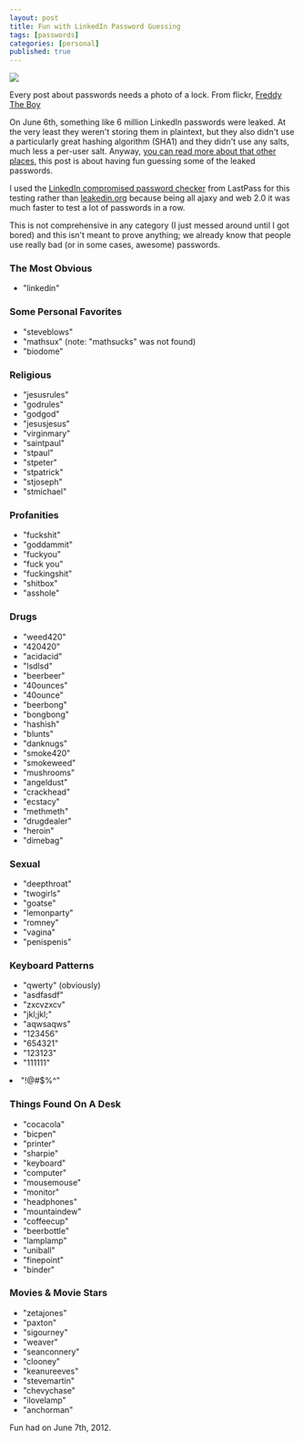 ```yaml
---
layout: post
title: Fun with LinkedIn Password Guessing
tags: [passwords]
categories: [personal]
published: true
---
```


<aside>
<img src="http://farm4.staticflickr.com/3400/3303542092_7d122e38ec_z.jpg">
<p>Every post about passwords needs a photo of a lock. From flickr, <a href="http://www.flickr.com/photos/freddy-click-boy/">Freddy The Boy</a></p>
</aside>

On June 6th, something like 6 million LinkedIn passwords were leaked. At
the very least they weren't storing them in plaintext, but they also
didn't use a particularly great hashing algorithm (SHA1) and they didn't
use any salts, much less a per-user salt. Anyway,
[you can read more about that other places](http://shiflett.org/blog/2012/jun/leakedin),
this post is about having fun guessing some of the leaked passwords.

I used the
[LinkedIn compromised password checker](https://lastpass.com/linkedin/)
from LastPass for this testing rather than
[leakedin.org](http://leakedin.org/) because being all ajaxy and web 2.0
it was much faster to test a lot of passwords in a row.

This is not comprehensive in any category (I just messed around until I
got bored) and this isn't meant to prove anything; we already know that
people use really bad (or in some cases, awesome) passwords.

### The Most Obvious
- "linkedin"

### Some Personal Favorites
- "steveblows"
- "mathsux" (note: "mathsucks" was not found)
- "biodome"

### Religious
- "jesusrules"
- "godrules"
- "godgod"
- "jesusjesus"
- "virginmary"
- "saintpaul"
- "stpaul"
- "stpeter"
- "stpatrick"
- "stjoseph"
- "stmichael"

### Profanities
- "fuckshit"
- "goddammit"
- "fuckyou"
- "fuck you"
- "fuckingshit"
- "shitbox"
- "asshole"

### Drugs
- "weed420"
- "420420"
- "acidacid"
- "lsdlsd"
- "beerbeer"
- "40ounces"
- "40ounce"
- "beerbong"
- "bongbong"
- "hashish"
- "blunts"
- "danknugs"
- "smoke420"
- "smokeweed"
- "mushrooms"
- "angeldust"
- "crackhead"
- "ecstacy"
- "methmeth"
- "drugdealer"
- "heroin"
- "dimebag"

### Sexual
- "deepthroat"
- "twogirls"
- "goatse"
- "lemonparty"
- "romney"
- "vagina"
- "penispenis"

### Keyboard Patterns
- "qwerty" (obviously)
- "asdfasdf"
- "zxcvzxcv"
- "jkl;jkl;"
- "aqwsaqws"
- "123456"
- "654321"
- "123123"
- "111111"
<li> "!@#$%^"</li>


### Things Found On A Desk
- "cocacola"
- "bicpen"
- "printer"
- "sharpie"
- "keyboard"
- "computer"
- "mousemouse"
- "monitor"
- "headphones"
- "mountaindew"
- "coffeecup"
- "beerbottle"
- "lamplamp"
- "uniball"
- "finepoint"
- "binder"

### Movies & Movie Stars
- "zetajones"
- "paxton"
- "sigourney"
- "weaver"
- "seanconnery"
- "clooney"
- "keanureeves"
- "stevemartin"
- "chevychase"
- "ilovelamp"
- "anchorman"

<footer>
Fun had on June 7th, 2012.
</footer>
